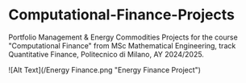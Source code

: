 # Computational-Finance-Projects
Portfolio Management &amp; Energy Commodities Projects for the course "Computational Finance" from MSc Mathematical Engineering, track Quantitative Finance, Politecnico di Milano, AY 2024/2025.

![Alt Text](/Energy Finance.png "Energy Finance Project")
